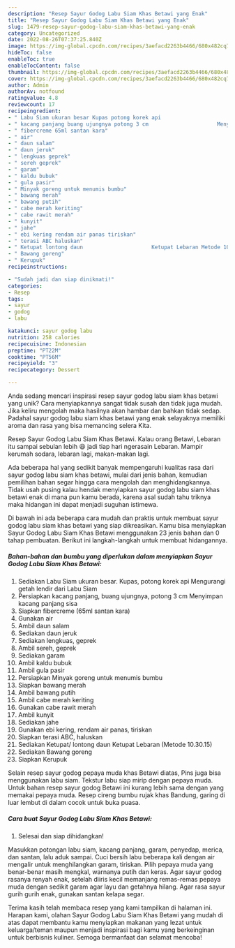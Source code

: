```yaml
---
description: "Resep Sayur Godog Labu Siam Khas Betawi yang Enak"
title: "Resep Sayur Godog Labu Siam Khas Betawi yang Enak"
slug: 1479-resep-sayur-godog-labu-siam-khas-betawi-yang-enak
category: Uncategorized
date: 2022-08-26T07:37:25.840Z
image: https://img-global.cpcdn.com/recipes/3aefacd2263b4466/680x482cq70/sayur-godog-labu-siam-khas-betawi-foto-resep-utama.jpg
hideToc: false
enableToc: true
enableTocContent: false
thumbnail: https://img-global.cpcdn.com/recipes/3aefacd2263b4466/680x482cq70/sayur-godog-labu-siam-khas-betawi-foto-resep-utama.jpg
cover: https://img-global.cpcdn.com/recipes/3aefacd2263b4466/680x482cq70/sayur-godog-labu-siam-khas-betawi-foto-resep-utama.jpg
author: Admin
authorAv: notfound
ratingvalue: 4.8
reviewcount: 17
recipeingredient:
- " Labu Siam ukuran besar Kupas potong korek api                      Mengurangi getah lendir dari Labu Siam"
- " kacang panjang buang ujungnya potong 3 cm                      Menyimpan kacang panjang sisa"
- " fibercreme 65ml santan kara"
- " air"
- " daun salam"
- " daun jeruk"
- " lengkuas geprek"
- " sereh geprek"
- " garam"
- " kaldu bubuk"
- " gula pasir"
- " Minyak goreng untuk menumis bumbu"
- " bawang merah"
- " bawang putih"
- " cabe merah keriting"
- " cabe rawit merah"
- " kunyit"
- " jahe"
- " ebi kering rendam air panas tiriskan"
- " terasi ABC haluskan"
- " Ketupat lontong daun                      Ketupat Lebaran Metode 103015"
- " Bawang goreng"
- " Kerupuk"
recipeinstructions:

- "Sudah jadi dan siap dinikmati!"
categories:
- Resep
tags:
- sayur
- godog
- labu

katakunci: sayur godog labu 
nutrition: 258 calories
recipecuisine: Indonesian
preptime: "PT22M"
cooktime: "PT56M"
recipeyield: "3"
recipecategory: Dessert

---
```





Anda sedang mencari inspirasi resep sayur godog labu siam khas betawi yang unik? Cara menyiapkannya sangat tidak susah dan tidak juga mudah. Jika keliru mengolah maka hasilnya akan hambar dan bahkan tidak sedap. Padahal sayur godog labu siam khas betawi yang enak selayaknya memiliki aroma dan rasa yang bisa memancing selera Kita.





Resep Sayur Godog Labu Siam Khas Betawi. Kalau orang Betawi, Lebaran itu sampai sebulan lebih 😆 jadi tiap hari ngerasain Lebaran. Mampir kerumah sodara, lebaran lagi, makan-makan lagi.

Ada beberapa hal yang sedikit banyak mempengaruhi kualitas rasa dari sayur godog labu siam khas betawi, mulai dari jenis bahan, kemudian pemilihan bahan segar hingga cara mengolah dan menghidangkannya. Tidak usah pusing kalau hendak menyiapkan sayur godog labu siam khas betawi enak di mana pun kamu berada, karena asal sudah tahu triknya maka hidangan ini dapat menjadi suguhan istimewa.






Di bawah ini ada beberapa cara mudah dan praktis untuk membuat sayur godog labu siam khas betawi yang siap dikreasikan. Kamu bisa menyiapkan Sayur Godog Labu Siam Khas Betawi menggunakan 23 jenis bahan dan 0 tahap pembuatan. Berikut ini langkah-langkah untuk membuat hidangannya.

<!--inarticleads1-->

##### Bahan-bahan dan bumbu yang diperlukan dalam menyiapkan Sayur Godog Labu Siam Khas Betawi:

1. Sediakan  Labu Siam ukuran besar. Kupas, potong korek api                      Mengurangi getah lendir dari Labu Siam
1. Persiapkan  kacang panjang, buang ujungnya, potong 3 cm                      Menyimpan kacang panjang sisa
1. Siapkan  fibercreme (65ml santan kara)
1. Gunakan  air
1. Ambil  daun salam
1. Sediakan  daun jeruk
1. Sediakan  lengkuas, geprek
1. Ambil  sereh, geprek
1. Sediakan  garam
1. Ambil  kaldu bubuk
1. Ambil  gula pasir
1. Persiapkan  Minyak goreng untuk menumis bumbu
1. Siapkan  bawang merah
1. Ambil  bawang putih
1. Ambil  cabe merah keriting
1. Gunakan  cabe rawit merah
1. Ambil  kunyit
1. Sediakan  jahe
1. Gunakan  ebi kering, rendam air panas, tiriskan
1. Siapkan  terasi ABC, haluskan
1. Sediakan  Ketupat/ lontong daun                      Ketupat Lebaran (Metode 10.30.15)
1. Sediakan  Bawang goreng
1. Siapkan  Kerupuk


Selain resep sayur godog pepaya muda khas Betawi diatas, Pins juga bisa menggunakan labu siam. Tekstur labu siap mirip dengan pepaya muda. Untuk bahan resep sayur godog Betawi ini kurang lebih sama dengan yang memakai pepaya muda. Resep cireng bumbu rujak khas Bandung, garing di luar lembut di dalam cocok untuk buka puasa. 

<!--inarticleads2-->

##### Cara buat Sayur Godog Labu Siam Khas Betawi:


1. Selesai dan siap dihidangkan!

Masukkan potongan labu siam, kacang panjang, garam, penyedap, merica, dan santan, lalu aduk sampai. Cuci bersih labu beberapa kali dengan air mengalir untuk menghilangkan garam, tiriskan. Pilih pepaya muda yang benar-benar masih mengkal, warnanya putih dan keras. Agar sayur godog rasanya renyah enak, setelah diiris kecil memanjang remas-remas pepaya muda dengan sedikit garam agar layu dan getahnya hilang. Agar rasa sayur gurih gurih enak, gunakan santan kelapa segar. 

Terima kasih telah membaca resep yang kami tampilkan di halaman ini. Harapan kami, olahan Sayur Godog Labu Siam Khas Betawi yang mudah di atas dapat membantu kamu menyiapkan makanan yang lezat untuk keluarga/teman maupun menjadi inspirasi bagi kamu yang berkeinginan untuk berbisnis kuliner. Semoga bermanfaat dan selamat mencoba!
